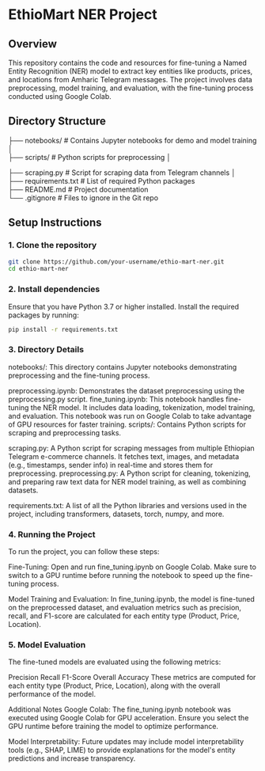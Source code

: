 # EthioMart NER Project

## Overview
This repository contains the code and resources for fine-tuning a Named Entity Recognition (NER) model to extract key entities like products, prices, and locations from Amharic Telegram messages. The project involves data preprocessing, model training, and evaluation, with the fine-tuning process conducted using Google Colab.

## Directory Structure
├── notebooks/ # Contains Jupyter notebooks for demo and model training │   
├── scripts/ # Python scripts for preprocessing │  
       
├── scraping.py # Script for scraping data from Telegram channels │    
├── requirements.txt # List of required Python packages   
├── README.md # Project documentation   
└── .gitignore # Files to ignore in the Git repo


## Setup Instructions

### 1. Clone the repository
```bash
git clone https://github.com/your-username/ethio-mart-ner.git
cd ethio-mart-ner
```

### 2. Install dependencies
Ensure that you have Python 3.7 or higher installed. Install the required packages by running:

```bash
pip install -r requirements.txt
```

### 3. Directory Details
notebooks/: This directory contains Jupyter notebooks demonstrating preprocessing and the fine-tuning process.

preprocessing.ipynb: Demonstrates the dataset preprocessing using the preprocessing.py script.
fine_tuning.ipynb: This notebook handles fine-tuning the NER model. It includes data loading, tokenization, model training, and evaluation. This notebook was run on Google Colab to take advantage of GPU resources for faster training.
scripts/: Contains Python scripts for scraping and preprocessing tasks.

scraping.py: A Python script for scraping messages from multiple Ethiopian Telegram e-commerce channels. It fetches text, images, and metadata (e.g., timestamps, sender info) in real-time and stores them for preprocessing.
preprocessing.py: A Python script for cleaning, tokenizing, and preparing raw text data for NER model training, as well as combining datasets.


requirements.txt: A list of all the Python libraries and versions used in the project, including transformers, datasets, torch, numpy, and more.

### 4. Running the Project
To run the project, you can follow these steps:

Fine-Tuning: Open and run fine_tuning.ipynb on Google Colab. Make sure to switch to a GPU runtime before running the notebook to speed up the fine-tuning process.

Model Training and Evaluation: In fine_tuning.ipynb, the model is fine-tuned on the preprocessed dataset, and evaluation metrics such as precision, recall, and F1-score are calculated for each entity type (Product, Price, Location).

### 5. Model Evaluation
The fine-tuned models are evaluated using the following metrics:

Precision
Recall
F1-Score
Overall Accuracy
These metrics are computed for each entity type (Product, Price, Location), along with the overall performance of the model.

Additional Notes
Google Colab: The fine_tuning.ipynb notebook was executed using Google Colab for GPU acceleration. Ensure you select the GPU runtime before training the model to optimize performance.

Model Interpretability: Future updates may include model interpretability tools (e.g., SHAP, LIME) to provide explanations for the model's entity predictions and increase transparency.